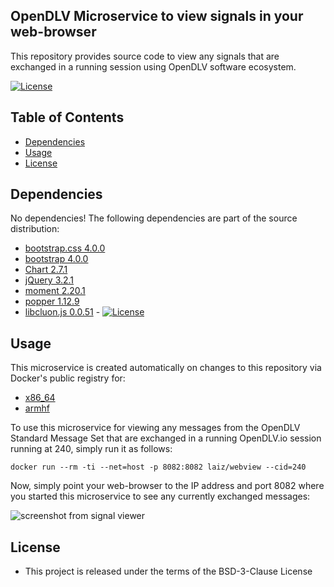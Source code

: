 ## OpenDLV Microservice to view signals in your web-browser

This repository provides source code to view any signals that are exchanged in a
running session using OpenDLV software ecosystem.

[![License](https://img.shields.io/badge/License-BSD%203--Clause-blue.svg)](https://opensource.org/licenses/BSD-3-Clause)

## Table of Contents
* [Dependencies](#dependencies)
* [Usage](#usage)
* [License](#license)


## Dependencies
No dependencies! The following dependencies are part of the source distribution:

* [bootstrap.css 4.0.0](https://maxcdn.bootstrapcdn.com/bootstrap/4.0.0/css/bootstrap.min.css)
* [bootstrap 4.0.0](https://maxcdn.bootstrapcdn.com/bootstrap/4.0.0/js/bootstrap.min.js)
* [Chart 2.7.1](https://cdnjs.cloudflare.com/ajax/libs/Chart.js/2.7.1/Chart.js)
* [jQuery 3.2.1](https://code.jquery.com/jquery-3.2.1.slim.min.js)
* [moment 2.20.1](moment-with-locales.min.js)
* [popper 1.12.9](https://cdnjs.cloudflare.com/ajax/libs/popper.js/1.12.9/umd/popper.min.js)
* [libcluon.js 0.0.51](https://github.com/chrberger/libcluon) - [![License](https://img.shields.io/badge/License-BSD%203--Clause-blue.svg)](https://opensource.org/licenses/BSD-3-Clause)


## Usage
This microservice is created automatically on changes to this repository via
Docker's public registry for:
* [x86_64](https://hub.docker.com/r/laiz/webview_ubuntu/)
* [armhf](https://hub.docker.com/r/laiz/webview/)

To use this microservice for viewing any messages from the OpenDLV Standard
Message Set that are exchanged in a running OpenDLV.io session running at
240, simply run it as follows:

```
docker run --rm -ti --net=host -p 8082:8082 laiz/webview --cid=240
```

Now, simply point your web-browser to the IP address and port 8082 where you
started this microservice to see any currently exchanged messages:

![screenshot from signal viewer](https://raw.githubusercontent.com/chalmers-revere/opendlv-signal-viewer/master/signal-viewer.gif)


## License

* This project is released under the terms of the BSD-3-Clause License

